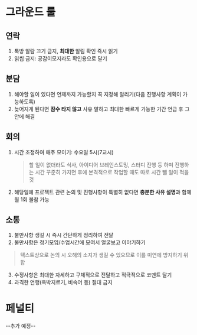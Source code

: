 # 그라운드 룰

## 연락
1. 톡방 알람 끄기 금지, **최대한** 알림 확인 즉시 읽기
2. 읽씹 금지: 공감이모지라도 확인용으로 달기

## 분담
1. 해야할 일이 있다면 언제까지 가능할지 꼭 지정해 알리기(다음 진행사항 계획이 가능하도록)
2. 늦어지게 된다면 **잠수 타지 않고** 사유 말하고 최대한 빠르게 가능한 기간 언급 후 그 안에 해결

## 회의
1. 시간 조정하여 매주 모이기: 수요일 5시(7교시)
   >할 일이 없더라도 식사, 아이디어 브레인스토밍, 스터디 진행 등 하며 진행하는 시간 꾸준히 가지면 후에 본격적으로 작업할 때도 따로 시간 뺄 일이 적을 것 
2. 해당일에 프로젝트 관련 논의 및 진행사항이 특별히 없다면 **충분한 사유 설명**과 함께 월 1회 불참 가능

## 소통
1. 불만사항 생길 시 즉시 간단하게 정리하여 전달
2. 불만사항은 정기모임/수업시간에 모여서 얼굴보고 이야기하기
>텍스트상으로 논의 시 오해의 소지가 생길 수 있으므로 이를 미연에 방지하기 위함
3. 수정사항은 최대한 자세하고 구체적으로 전달하고 적극적으로 코멘트 달기
4. 과격한 언행(윽박지르기, 비속어 등) 절대 금지

# 페널티
--추가 예정--
